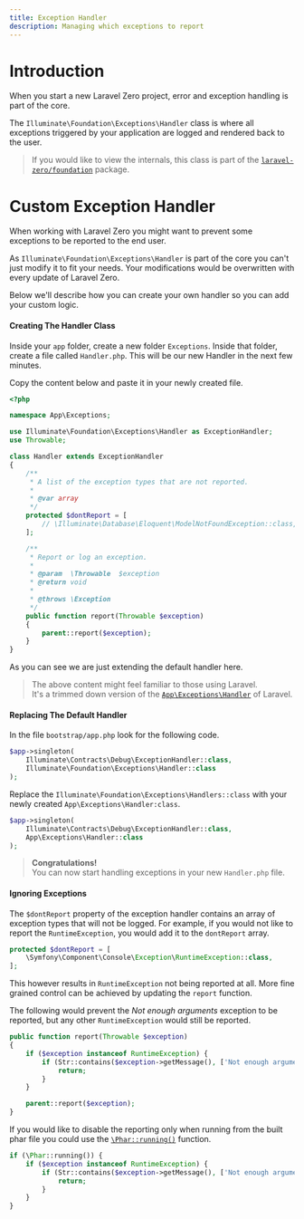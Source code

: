 ```yaml
---
title: Exception Handler
description: Managing which exceptions to report
---
```



# Introduction

When you start a new Laravel Zero project, error and exception handling is part of the core. 

The `Illuminate\Foundation\Exceptions\Handler` class is where all exceptions triggered by your application are logged and rendered back to the user. 

> If you would like to view the internals, this class is part of the [`laravel-zero/foundation`](https://github.com/laravel-zero/foundation) package.


# Custom Exception Handler

When working with Laravel Zero you might want to prevent some exceptions to be reported to the end user.  

As `Illuminate\Foundation\Exceptions\Handler` is part of the core you can't just modify it to fit your needs. Your modifications would be overwritten with every update of Laravel Zero.

Below we'll describe how you can create your own handler so you can add your custom logic.

#### Creating The Handler Class

Inside your `app` folder, create a new folder `Exceptions`. Inside that folder, create a file called `Handler.php`. This will be our new Handler in the next few minutes. 

Copy the content below and paste it in your newly created file. 
    
```php 
<?php

namespace App\Exceptions;

use Illuminate\Foundation\Exceptions\Handler as ExceptionHandler;
use Throwable;

class Handler extends ExceptionHandler
{
    /**
     * A list of the exception types that are not reported.
     *
     * @var array
     */
    protected $dontReport = [
        // \Illuminate\Database\Eloquent\ModelNotFoundException::class,
    ];

    /**
     * Report or log an exception.
     *
     * @param  \Throwable  $exception
     * @return void
     *
     * @throws \Exception
     */
    public function report(Throwable $exception)
    {
        parent::report($exception);
    }
}
```
As you can see we are just extending the default handler here.

> The above content might feel familiar to those using Laravel.  
It's a trimmed down version of the [`App\Exceptions\Handler`](https://github.com/laravel/laravel/blob/master/app/Exceptions/Handler.php) of Laravel.

#### Replacing The Default Handler

In the file `bootstrap/app.php` look for the following code.

```php 
$app->singleton(
    Illuminate\Contracts\Debug\ExceptionHandler::class,
    Illuminate\Foundation\Exceptions\Handler::class
);
```

Replace the `Illuminate\Foundation\Exceptions\Handlers::class` with your newly created `App\Exceptions\Handler:class`.

```php
$app->singleton(
    Illuminate\Contracts\Debug\ExceptionHandler::class,
    App\Exceptions\Handler::class
);
```

> **Congratulations!**  
You can now start handling exceptions in your new `Handler.php` file.

#### Ignoring Exceptions

The `$dontReport` property of the exception handler contains an array of exception types that will not be logged. For example, if you would not like to report the `RuntimeException`, you would add it to the `dontReport` array.

```php
protected $dontReport = [
    \Symfony\Component\Console\Exception\RuntimeException::class,
];
```

This however results in `RuntimeException` not being reported at all. More fine grained control can be achieved by updating the `report` function.

The following would prevent the *Not enough arguments* exception to be reported, but any other `RuntimeException` would still be reported.

```php
public function report(Throwable $exception)
{
    if ($exception instanceof RuntimeException) {
        if (Str::contains($exception->getMessage(), ['Not enough arguments'])) {
            return;
        }
    }

    parent::report($exception);
}
```

If you would like to disable the reporting only when running from the built phar file you could use the [`\Phar::running()`](http://php.net/manual/en/phar.running.php) function.

```php
if (\Phar::running()) {
    if ($exception instanceof RuntimeException) {
        if (Str::contains($exception->getMessage(), ['Not enough arguments'])) {
            return;
        }
    }
}
```
